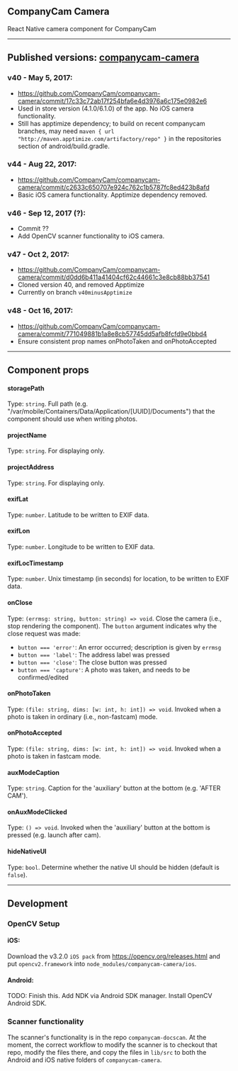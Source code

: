 ## CompanyCam Camera

React Native camera component for CompanyCam

***
## Published versions: [companycam-camera](https://www.npmjs.com/package/companycam-camera)

### v40 - May 5, 2017:
- https://github.com/CompanyCam/companycam-camera/commit/17c33c72ab17f254bfa6e4d3976a6c175e0982e6
- Used in store version (4.1.0/6.1.0) of the app.  No iOS camera functionality.
- Still has apptimize dependency; to build on recent companycam branches, may need
`maven { url "http://maven.apptimize.com/artifactory/repo" }`
in the repositories section of android/build.gradle.

### v44 - Aug 22, 2017:
- https://github.com/CompanyCam/companycam-camera/commit/c2633c650707e924c762c1b5787fc8ed423b8afd
- Basic iOS camera functionality. Apptimize dependency removed.

### v46 - Sep 12, 2017 (?):
- Commit ??
- Add OpenCV scanner functionality to iOS camera.

### v47 - Oct 2, 2017:
- https://github.com/CompanyCam/companycam-camera/commit/d0dd6b411a41404cf62c44661c3e8cb88bb37541
- Cloned version 40, and removed Apptimize
- Currently on branch `v40minusApptimize`

### v48 - Oct 16, 2017:
- https://github.com/CompanyCam/companycam-camera/commit/771049881b1a8e8cb57745dd5afb8fcfd9e0bbd4
- Ensure consistent prop names onPhotoTaken and onPhotoAccepted

***
## Component props

#### storagePath
Type: `string`. Full path (e.g. "/var/mobile/Containers/Data/Application/[UUID]/Documents") that the component should use when writing photos.

#### projectName
Type: `string`. For displaying only.

#### projectAddress
Type: `string`. For displaying only.

#### exifLat
Type: `number`. Latitude to be written to EXIF data.

#### exifLon
Type: `number`. Longitude to be written to EXIF data.

#### exifLocTimestamp
Type: `number`. Unix timestamp (in seconds) for location, to be written to EXIF data.

#### onClose
Type: `(errmsg: string, button: string) => void`. Close the camera (i.e., stop rendering the component).  The `button` argument indicates why the close request was made:
- `button === 'error'`: An error occurred; description is given by `errmsg`
- `button === 'label'`: The address label was pressed
- `button === 'close'`: The close button was pressed
- `button === 'capture'`: A photo was taken, and needs to be confirmed/edited

#### onPhotoTaken
Type: `(file: string, dims: [w: int, h: int]) => void`. Invoked when a photo is taken in ordinary (i.e., non-fastcam) mode.

#### onPhotoAccepted
Type: `(file: string, dims: [w: int, h: int]) => void`. Invoked when a photo is taken in fastcam mode.

#### auxModeCaption
Type: `string`.  Caption for the 'auxiliary' button at the bottom (e.g. 'AFTER CAM').

#### onAuxModeClicked
Type: `() => void`. Invoked when the 'auxiliary' button at the bottom is pressed (e.g. launch after cam).

#### hideNativeUI
Type: `bool`. Determine whether the native UI should be hidden (default is `false`).

***
## Development

### OpenCV Setup

#### iOS:

Download the v3.2.0 `iOS pack` from https://opencv.org/releases.html and put `opencv2.framework` into `node_modules/companycam-camera/ios`.

#### Android:

TODO: Finish this. Add NDK via Android SDK manager.  Install OpenCV Android SDK.

### Scanner functionality

The scanner's functionality is in the repo `companycam-docscan`.  At the moment, the correct workflow to modify the scanner is to checkout that repo, modify the files there, and copy the files in `lib/src` to both the Android and iOS native folders of `companycam-camera`.
